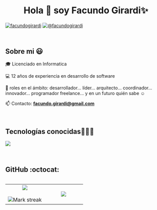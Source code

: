 <h1 align="center">Hola 👋  soy Facundo Girardi✨ </h1>

<p align="left">
  <a href="https://linkedin.com/in/facundo-girardi" target="blank"><img align="center" src="https://img.shields.io/badge/LinkedIn-0077B5?style=for-the-badge&logo=linkedin&logoColor=white" alt="facundogirardi"/></a>
<a href = "mailto:facundo.girardi@gmail.com" target="blank"><img align="center" src="https://img.shields.io/badge/Gmail-D14836?style=for-the-badge&logo=gmail&logoColor=white" alt="@facundogirardi"  /></a>
  </p>
<br>
<h2>Sobre mi 😃</h2>
<!--Intro start-->

<p align="left">
🎓 Licenciado en Informatica

💻 12 años de experiencia en desarrollo de software

📝 roles en el ámbito: desarrollador... líder... arquitecto... coordinador... innovador... programador freelance... y en un futuro quién sabe ☺️

📫 Contacto: **facundo.girardi@gmail.com**

<!--Intro end-->
  </p>
<br>

<h2 >Tecnologías conocidas👨🏻‍💻</h2>
<!--tech stack icons-->
<p align="left">
  <a href="https://skillicons.dev">
    <img src="https://skillicons.dev/icons?i=androidstudio,kotlin,cpp,java,py,react,r,css,html,js,nodejs,nginx,nestjs,mysql,redis,mongodb,jquery,firebase,jenkins,express,git,github,docker,kubernetes,materialui,postman,eclipse,vscode,powershell,bash,linux,&perline=12" />
  </a>
</p>

<!------------------------->
  </p>
</div>
<br>

<h2>GitHub :octocat:</h2>
<!--- stats & Trophy (start) -->
<p align="center">
  <!--- stats (start) -->
<table align="left">
<tr border="none">
<td width="50%" align="center">

  <img  align="center"  src="https://github-readme-stats.vercel.app/api?username=facundogirardi&theme=dark&show_icons=true&count_private=true" />
  <br></br>
  <img  title="🔥 Get streak stats for your profile at git.io/streak-stats" alt="Mark streak" src="https://github-readme-streak-stats.herokuapp.com/?user=facundogirardi&theme=dark&hide_border=false" /> 
</td>

<td width="50%" align="center">

  <img  align="center"  src="https://github-readme-stats.anuraghazra1.vercel.app/api/top-langs/?username=facundogirardi&theme=dark&hide_border=false&no-bg=true&no-frame=true&langs_count=10"/>

  </td>
</tr>
</table>
<!--- stats (end) -->
</p>        
<!--- stats (end) -->
